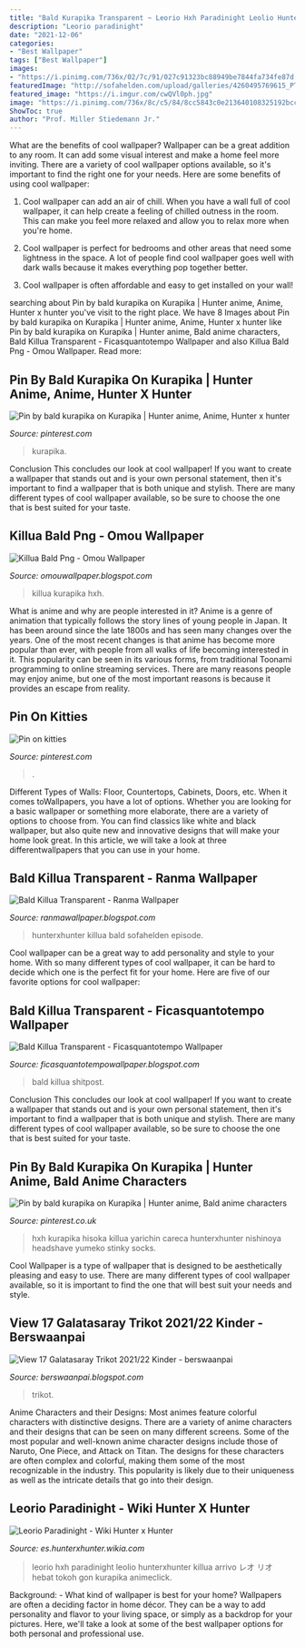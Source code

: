 ```yaml
---
title: "Bald Kurapika Transparent ~ Leorio Hxh Paradinight Leolio Hunterxhunter Killua Arrivo レオ リオ Hebat Tokoh Gon Kurapika Animeclick"
description: "Leorio paradinight"
date: "2021-12-06"
categories:
- "Best Wallpaper"
tags: ["Best Wallpaper"]
images:
- "https://i.pinimg.com/736x/02/7c/91/027c91323bc88949be7844fa734fe87d.jpg"
featuredImage: "http://sofahelden.com/upload/galleries/4260495769615_PT10_AgyiNB2MuXGVSknHVCEu.jpg"
featured_image: "https://i.imgur.com/cwQVl0ph.jpg"
image: "https://i.pinimg.com/736x/8c/c5/84/8cc5843c0e213640108325192bcceb7c.jpg"
ShowToc: true
author: "Prof. Miller Stiedemann Jr."
---
```



What are the benefits of cool wallpaper?
Wallpaper can be a great addition to any room. It can add some visual interest and make a home feel more inviting. There are a variety of cool wallpaper options available, so it's important to find the right one for your needs. Here are some benefits of using cool wallpaper: 
1. Cool wallpaper can add an air of chill. When you have a wall full of cool wallpaper, it can help create a feeling of chilled outness in the room. This can make you feel more relaxed and allow you to relax more when you're home. 

2. Cool wallpaper is perfect for bedrooms and other areas that need some lightness in the space. A lot of people find cool wallpaper goes well with dark walls because it makes everything pop together better. 

3. Cool wallpaper is often affordable and easy to get installed on your wall!

	

		
searching about Pin by bald kurapika on Kurapika | Hunter anime, Anime, Hunter x hunter you've visit to the right place. We have 8 Images about Pin by bald kurapika on Kurapika | Hunter anime, Anime, Hunter x hunter like Pin by bald kurapika on Kurapika | Hunter anime, Bald anime characters, Bald Killua Transparent - Ficasquantotempo Wallpaper and also Killua Bald Png - Omou Wallpaper. Read more:
		
    
## Pin By Bald Kurapika On Kurapika | Hunter Anime, Anime, Hunter X Hunter

<img loading=lazy src="https://i.pinimg.com/736x/8c/c5/84/8cc5843c0e213640108325192bcceb7c.jpg" onerror="this.onerror=null;this.src='https://tse3.mm.bing.net/th?id=OIP.IUxyP8e5654N2MwsuanePQHaHa&amp;pid=15.1';" alt="Pin by bald kurapika on Kurapika | Hunter anime, Anime, Hunter x hunter">

_Source: pinterest.com_

>kurapika. 

	

Conclusion
This concludes our look at cool wallpaper! If you want to create a wallpaper that stands out and is your own personal statement, then it's important to find a wallpaper that is both unique and stylish. There are many different types of cool wallpaper available, so be sure to choose the one that is best suited for your taste.

    
## Killua Bald Png - Omou Wallpaper

<img loading=lazy src="https://i.imgur.com/cwQVl0ph.jpg" onerror="this.onerror=null;this.src='https://tse4.mm.bing.net/th?id=OIP.h-t6LD94tnPLVl2mBOxMaQAAAA&amp;pid=15.1';" alt="Killua Bald Png - Omou Wallpaper">

_Source: omouwallpaper.blogspot.com_

>killua kurapika hxh. 

	

What is anime and why are people interested in it?
Anime is a genre of animation that typically follows the story lines of young people in Japan. It has been around since the late 1800s and has seen many changes over the years. One of the most recent changes is that anime has become more popular than ever, with people from all walks of life becoming interested in it. This popularity can be seen in its various forms, from traditional Toonami programming to online streaming services. There are many reasons people may enjoy anime, but one of the most important reasons is because it provides an escape from reality.

    
## Pin On Kitties

<img loading=lazy src="https://i.pinimg.com/236x/38/32/e2/3832e2a80adf715bf800883946b5ef0c.jpg?nii=t" onerror="this.onerror=null;this.src='https://tse1.mm.bing.net/th?id=OIP.8_N9SAP8bgTGLyTdhuSyaAAAAA&amp;pid=15.1';" alt="Pin on kitties">

_Source: pinterest.com_

>. 

	

Different Types of Walls: Floor, Countertops, Cabinets, Doors, etc.
When it comes toWallpapers, you have a lot of options. Whether you are looking for a basic wallpaper or something more elaborate, there are a variety of options to choose from. You can find classics like white and black wallpaper, but also quite new and innovative designs that will make your home look great. In this article, we will take a look at three differentwallpapers that you can use in your home.

    
## Bald Killua Transparent - Ranma Wallpaper

<img loading=lazy src="http://sofahelden.com/upload/galleries/4260495769615_PT10_AgyiNB2MuXGVSknHVCEu.jpg" onerror="this.onerror=null;this.src='https://tse1.mm.bing.net/th?id=OIP.s0Fcj77HJ0uijJaS4qhE-wHaEK&amp;pid=15.1';" alt="Bald Killua Transparent - Ranma Wallpaper">

_Source: ranmawallpaper.blogspot.com_

>hunterxhunter killua bald sofahelden episode. 

	

Cool wallpaper can be a great way to add personality and style to your home. With so many different types of cool wallpaper, it can be hard to decide which one is the perfect fit for your home. Here are five of our favorite options for cool wallpaper: 

    
## Bald Killua Transparent - Ficasquantotempo Wallpaper

<img loading=lazy src="https://vignette.wikia.nocookie.net/hunterxhunter/images/2/27/BinoltFullbody.png/revision/latest/scale-to-width-down/200?cb=20170720171443" onerror="this.onerror=null;this.src='https://tse2.mm.bing.net/th?id=OIP.Alq5tqdon4xwYBWcSAH1pAAAAA&amp;pid=15.1';" alt="Bald Killua Transparent - Ficasquantotempo Wallpaper">

_Source: ficasquantotempowallpaper.blogspot.com_

>bald killua shitpost. 

	

Conclusion
This concludes our look at cool wallpaper! If you want to create a wallpaper that stands out and is your own personal statement, then it's important to find a wallpaper that is both unique and stylish. There are many different types of cool wallpaper available, so be sure to choose the one that is best suited for your taste.

    
## Pin By Bald Kurapika On Kurapika | Hunter Anime, Bald Anime Characters

<img loading=lazy src="https://i.pinimg.com/736x/02/7c/91/027c91323bc88949be7844fa734fe87d.jpg" onerror="this.onerror=null;this.src='https://tse3.mm.bing.net/th?id=OIP.OZNt3tlmhmky-aVmiJg6-wHaJE&amp;pid=15.1';" alt="Pin by bald kurapika on Kurapika | Hunter anime, Bald anime characters">

_Source: pinterest.co.uk_

>hxh kurapika hisoka killua yarichin careca hunterxhunter nishinoya headshave yumeko stinky socks. 

	

Cool Wallpaper is a type of wallpaper that is designed to be aesthetically pleasing and easy to use. There are many different types of cool wallpaper available, so it is important to find the one that will best suit your needs and style.

    
## View 17 Galatasaray Trikot 2021/22 Kinder - Berswaanpai

<img loading=lazy src="https://lh3.googleusercontent.com/proxy/UuOmjQsIUGxXq7VGtC3QHMdH3Lrn-AqoI5qobHJu5JRvYG5klAX6iqDQk6JejOSeHtj4uyIq5Q4uD6W4-BmGU0-ryCQ" onerror="this.onerror=null;this.src='https://tse3.mm.bing.net/th?id=OIP.81IlQzzhfYxPGFiZmmTcOQHaFj&amp;pid=15.1';" alt="View 17 Galatasaray Trikot 2021/22 Kinder - berswaanpai">

_Source: berswaanpai.blogspot.com_

>trikot. 

	

Anime Characters and their Designs: Most animes feature colorful characters with distinctive designs.
There are a variety of anime characters and their designs that can be seen on many different screens. Some of the most popular and well-known anime character designs include those of Naruto, One Piece, and Attack on Titan. The designs for these characters are often complex and colorful, making them some of the most recognizable in the industry. This popularity is likely due to their uniqueness as well as the intricate details that go into their design.

    
## Leorio Paradinight - Wiki Hunter X Hunter

<img loading=lazy src="http://img2.wikia.nocookie.net/__cb20140528195255/hunterxhunter/es/images/0/08/Leorio-2011.png" onerror="this.onerror=null;this.src='https://tse2.mm.bing.net/th?id=OIP.6pnSMHhzK7vtK3cy806q4gAAAA&amp;pid=15.1';" alt="Leorio Paradinight - Wiki Hunter x Hunter">

_Source: es.hunterxhunter.wikia.com_

>leorio hxh paradinight leolio hunterxhunter killua arrivo レオ リオ hebat tokoh gon kurapika animeclick. 

	

Background: - What kind of wallpaper is best for your home?
Wallpapers are often a deciding factor in home décor. They can be a way to add personality and flavor to your living space, or simply as a backdrop for your pictures. Here, we'll take a look at some of the best wallpaper options for both personal and professional use.

